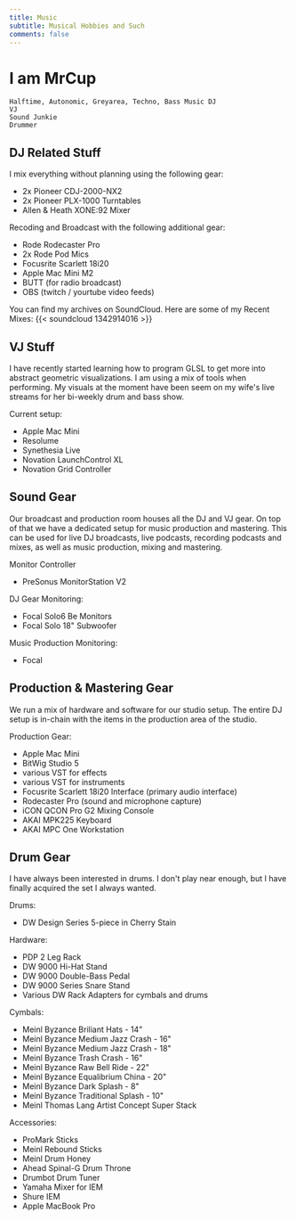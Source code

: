 ```yaml
---
title: Music
subtitle: Musical Hobbies and Such
comments: false
---
```


# I am MrCup
    Halftime, Autonomic, Greyarea, Techno, Bass Music DJ
    VJ
    Sound Junkie
    Drummer

## DJ Related Stuff
I mix everything without planning using the following gear:
- 2x Pioneer CDJ-2000-NX2 
- 2x Pioneer PLX-1000 Turntables
- Allen & Heath XONE:92 Mixer

Recoding and Broadcast with the following additional gear:
- Rode Rodecaster Pro
- 2x Rode Pod Mics
- Focusrite Scarlett 18i20
- Apple Mac Mini M2
- BUTT (for radio broadcast)
- OBS (twitch / yourtube video feeds)
  

You can find my archives on SoundCloud.
Here are some of my Recent Mixes:
    {{< soundcloud 1342914016 >}}


## VJ Stuff
I have recently started learning how to program GLSL to get more into abstract geometric visualizations.
I am using a mix of tools when performing.  My visuals at the moment have been seem on my wife's live streams for her bi-weekly drum and bass show.

Current setup:
- Apple Mac Mini
- Resolume
- Synethesia Live
- Novation LaunchControl XL
- Novation Grid Controller


## Sound Gear
Our broadcast and production room houses all the DJ and VJ gear.  On top of that we have a dedicated setup for music production and mastering.  This can be used for live DJ broadcasts, live podcasts, recording podcasts and mixes, as well as music production, mixing and mastering.

Monitor Controller
- PreSonus MonitorStation V2

DJ Gear Monitoring:
- Focal Solo6 Be Monitors
- Focal Solo 18" Subwoofer

Music Production Monitoring:
- Focal 

## Production & Mastering Gear
We run a mix of hardware and software for our studio setup.   The entire DJ setup is in-chain with the items in the production area of the studio.

Production Gear:
- Apple Mac Mini
- BitWig Studio 5
- various VST for effects
- various VST for instruments
- Focusrite Scarlett 18i20 Interface (primary audio interface)
- Rodecaster Pro (sound and microphone capture)
- iCON QCON Pro G2 Mixing Console
- AKAI MPK225 Keyboard
- AKAI MPC One Workstation

## Drum Gear
I have always been interested in drums.  I don't play near enough, but I have finally acquired the set I always wanted.

Drums:
- DW Design Series 5-piece in Cherry Stain

Hardware:
- PDP 2 Leg Rack
- DW 9000 Hi-Hat Stand
- DW 9000 Double-Bass Pedal
- DW 9000 Series Snare Stand
- Various DW Rack Adapters for cymbals and drums
  
Cymbals:
- Meinl Byzance Briliant Hats - 14"
- Meinl Byzance Medium Jazz Crash - 16"
- Meinl Byzance Medium Jazz Crash - 18"
- Meinl Byzance Trash Crash - 16"
- Meinl Byzance Raw Bell Ride - 22"
- Meinl Byzance Equalibrium China - 20"
- Meinl Byzance Dark Splash - 8"
- Meinl Byzance Traditional Splash - 10"
- Meinl Thomas Lang Artist Concept Super Stack 

Accessories:
- ProMark Sticks
- Meinl Rebound Sticks
- Meinl Drum Honey
- Ahead Spinal-G Drum Throne
- Drumbot Drum Tuner
- Yamaha Mixer for IEM
- Shure IEM
- Apple MacBook Pro